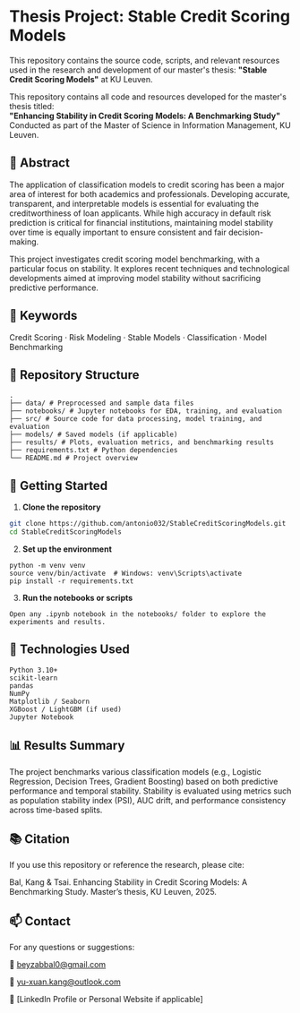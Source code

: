 # Thesis Project: Stable Credit Scoring Models
This repository contains the source code, scripts, and relevant resources used in the research and development of our master's thesis: **"Stable Credit Scoring Models"** at KU Leuven.

This repository contains all code and resources developed for the master's thesis titled:  
**"Enhancing Stability in Credit Scoring Models: A Benchmarking Study"**  
Conducted as part of the Master of Science in Information Management, KU Leuven.

## 📄 Abstract
The application of classification models to credit scoring has been a major area of interest for both academics and professionals. Developing accurate, transparent, and interpretable models is essential for evaluating the creditworthiness of loan applicants. While high accuracy in default risk prediction is critical for financial institutions, maintaining model stability over time is equally important to ensure consistent and fair decision-making.

This project investigates credit scoring model benchmarking, with a particular focus on stability. It explores recent techniques and technological developments aimed at improving model stability without sacrificing predictive performance.

## 🔑 Keywords

Credit Scoring · Risk Modeling · Stable Models · Classification · Model Benchmarking

## 📁 Repository Structure
```
.
├── data/ # Preprocessed and sample data files
├── notebooks/ # Jupyter notebooks for EDA, training, and evaluation
├── src/ # Source code for data processing, model training, and evaluation
├── models/ # Saved models (if applicable)
├── results/ # Plots, evaluation metrics, and benchmarking results
├── requirements.txt # Python dependencies
└── README.md # Project overview
```

## 🚀 Getting Started

1. **Clone the repository**
```bash
git clone https://github.com/antonio032/StableCreditScoringModels.git
cd StableCreditScoringModels
```

2. **Set up the environment**
```
python -m venv venv
source venv/bin/activate  # Windows: venv\Scripts\activate
pip install -r requirements.txt
```

3. **Run the notebooks or scripts**
```
Open any .ipynb notebook in the notebooks/ folder to explore the experiments and results.
```

## 🧠 Technologies Used
```
Python 3.10+
scikit-learn
pandas
NumPy
Matplotlib / Seaborn
XGBoost / LightGBM (if used)
Jupyter Notebook
```

## 📊 Results Summary
The project benchmarks various classification models (e.g., Logistic Regression, Decision Trees, Gradient Boosting) based on both predictive performance and temporal stability. Stability is evaluated using metrics such as population stability index (PSI), AUC drift, and performance consistency across time-based splits.

## 📚 Citation
If you use this repository or reference the research, please cite:

Bal, Kang & Tsai. Enhancing Stability in Credit Scoring Models: A Benchmarking Study. Master’s thesis, KU Leuven, 2025.


## 📫 Contact
For any questions or suggestions:

📧 beyzabbal0@gmail.com

📧 yu-xuan.kang@outlook.com

🔗 [LinkedIn Profile or Personal Website if applicable]
